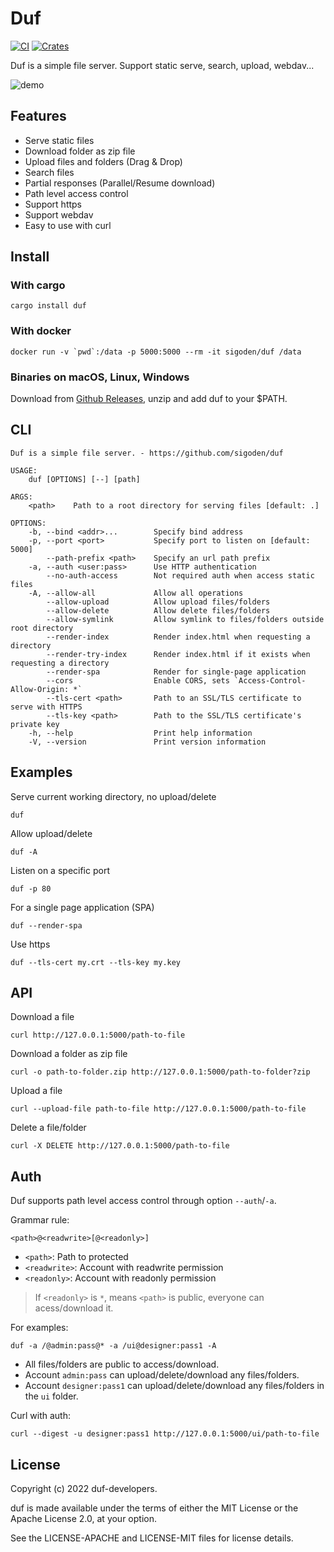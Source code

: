 # Duf

[![CI](https://github.com/sigoden/duf/actions/workflows/ci.yaml/badge.svg)](https://github.com/sigoden/duf/actions/workflows/ci.yaml)
[![Crates](https://img.shields.io/crates/v/duf.svg)](https://crates.io/crates/duf)

Duf is a simple file server. Support static serve, search, upload, webdav...

![demo](https://user-images.githubusercontent.com/4012553/171526189-09afc2de-793f-4216-b3d5-31ea408d3610.png)

## Features

- Serve static files
- Download folder as zip file
- Upload files and folders (Drag & Drop)
- Search files
- Partial responses (Parallel/Resume download)
- Path level access control
- Support https
- Support webdav
- Easy to use with curl

## Install

### With cargo

```
cargo install duf
```

### With docker

```
docker run -v `pwd`:/data -p 5000:5000 --rm -it sigoden/duf /data
```

### Binaries on macOS, Linux, Windows

Download from [Github Releases](https://github.com/sigoden/duf/releases), unzip and add duf to your $PATH.

## CLI

```
Duf is a simple file server. - https://github.com/sigoden/duf

USAGE:
    duf [OPTIONS] [--] [path]

ARGS:
    <path>    Path to a root directory for serving files [default: .]

OPTIONS:
    -b, --bind <addr>...        Specify bind address
    -p, --port <port>           Specify port to listen on [default: 5000]
        --path-prefix <path>    Specify an url path prefix
    -a, --auth <user:pass>      Use HTTP authentication
        --no-auth-access        Not required auth when access static files
    -A, --allow-all             Allow all operations
        --allow-upload          Allow upload files/folders
        --allow-delete          Allow delete files/folders
        --allow-symlink         Allow symlink to files/folders outside root directory
        --render-index          Render index.html when requesting a directory
        --render-try-index      Render index.html if it exists when requesting a directory
        --render-spa            Render for single-page application
        --cors                  Enable CORS, sets `Access-Control-Allow-Origin: *`
        --tls-cert <path>       Path to an SSL/TLS certificate to serve with HTTPS
        --tls-key <path>        Path to the SSL/TLS certificate's private key
    -h, --help                  Print help information
    -V, --version               Print version information
```

## Examples

Serve current working directory, no upload/delete

```
duf
```

Allow upload/delete

```
duf -A
```

Listen on a specific port

```
duf -p 80
```

For a single page application (SPA)

```
duf --render-spa
```

Use https

```
duf --tls-cert my.crt --tls-key my.key
```

## API

Download a file
```
curl http://127.0.0.1:5000/path-to-file
```

Download a folder as zip file

```
curl -o path-to-folder.zip http://127.0.0.1:5000/path-to-folder?zip
```

Upload a file

```
curl --upload-file path-to-file http://127.0.0.1:5000/path-to-file
```

Delete a file/folder

```
curl -X DELETE http://127.0.0.1:5000/path-to-file
```


## Auth

Duf supports path level access control through option `--auth`/`-a`.

Grammar rule:

```
<path>@<readwrite>[@<readonly>]
```

- `<path>`: Path to protected
- `<readwrite>`: Account with readwrite permission
- `<readonly>`: Account with readonly permission

> If `<readonly>` is `*`, means `<path>` is public, everyone can acess/download it.


For examples:

```
duf -a /@admin:pass@* -a /ui@designer:pass1 -A
```
- All files/folders are public to access/download.
- Account `admin:pass` can upload/delete/download any files/folders.
- Account `designer:pass1` can upload/delete/download any files/folders in the `ui` folder.

Curl with auth:

```
curl --digest -u designer:pass1 http://127.0.0.1:5000/ui/path-to-file
```

## License

Copyright (c) 2022 duf-developers.

duf is made available under the terms of either the MIT License or the Apache License 2.0, at your option.

See the LICENSE-APACHE and LICENSE-MIT files for license details.